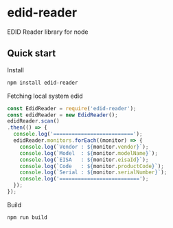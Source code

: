 # edid-reader

EDID Reader library for node

## Quick start

Install
```bash
npm install edid-reader
```

Fetching local system edid
```js
const EdidReader = require('edid-reader');
const edidReader = new EdidReader();
edidReader.scan()
.then(() => {
  console.log('==========================');
  edidReader.monitors.forEach((monitor) => {
    console.log(`Vendor : ${monitor.vendor}`);
    console.log(`Model  : ${monitor.modelName}`);
    console.log(`EISA   : ${monitor.eisaId}`);
    console.log(`Code   : ${monitor.productCode}`);
    console.log(`Serial : ${monitor.serialNumber}`);
    console.log('==========================');
  });
});
```

Build
```bash
npm run build
```
